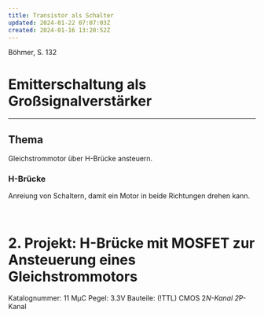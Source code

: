 ```yaml
---
title: Transistor als Schalter
updated: 2024-01-22 07:07:03Z
created: 2024-01-16 13:20:52Z
---
```


Böhmer, S. 132
# Emitterschaltung als Großsignalverstärker

***

## Thema
Gleichstrommotor über H-Brücke ansteuern.

### H-Brücke
Anreiung von Schaltern, damit ein Motor in beide Richtungen drehen kann.

<br>

# 2. Projekt: H-Brücke mit MOSFET zur Ansteuerung eines Gleichstrommotors
Katalognummer: 11
MµC Pegel: 3.3V
Bauteile: (!TTL) CMOS
2*N-Kanal
2*P-Kanal

